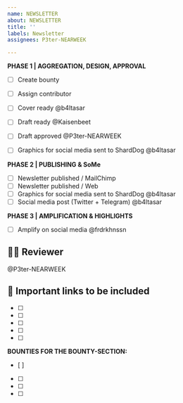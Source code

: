 ```yaml
---
name: NEWSLETTER
about: NEWSLETTER
title: ''
labels: Newsletter
assignees: P3ter-NEARWEEK

---
```


**PHASE 1 | AGGREGATION, DESIGN, APPROVAL**
- [ ] Create bounty
- [ ] Assign contributor

- [ ] Cover ready  @b4ltasar 
- [ ] Draft ready @Kaisenbeet
- [ ] Draft approved @P3ter-NEARWEEK
- [ ] Graphics for social media sent to ShardDog @b4ltasar

**PHASE 2 | PUBLISHING & SoMe**
- [ ] Newsletter published / MailChimp 
- [ ] Newsletter published / Web 
- [ ] Graphics for social media sent to ShardDog @b4ltasar
- [ ] Social media post (Twitter + Telegram) @b4ltasar 

**PHASE 3 | AMPLIFICATION & HIGHLIGHTS**
- [ ] Amplify on social media @frdrkhnssn 

## 🤼‍♂️  Reviewer
@P3ter-NEARWEEK

## 🔗   Important links to be included
- [ ] 
- [ ]
- [ ] 
- [ ] 
- [ ]

**BOUNTIES FOR THE BOUNTY-SECTION:**
- [ ] 
- [ ]
- [ ]
- [ ]
